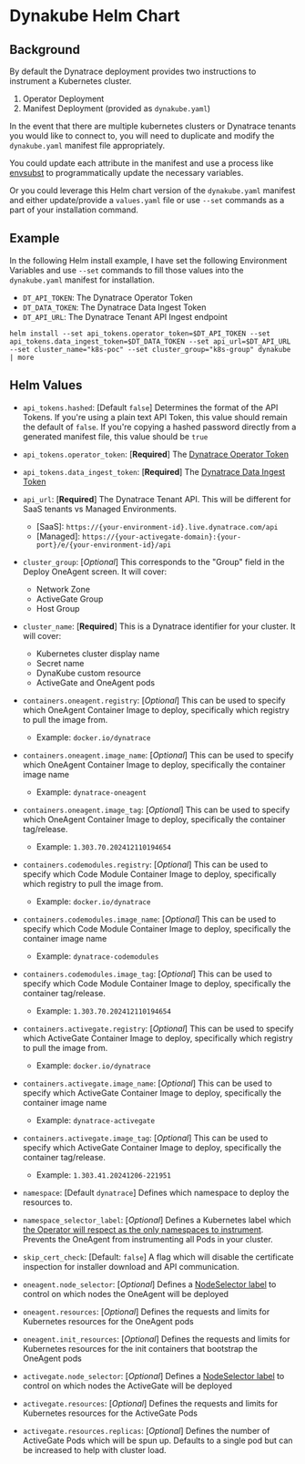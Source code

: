 # Dynakube Helm Chart

## Background

By default the Dynatrace deployment provides two instructions to instrument
a Kubernetes cluster.

1. Operator Deployment
1. Manifest Deployment (provided as `dynakube.yaml`)

In the event that there are multiple kubernetes clusters or Dynatrace tenants
you would like to connect to, you will need to duplicate and modify the `dynakube.yaml` manifest file appropriately.

You could update each attribute in the manifest and use a process like
[envsubst](https://linuxhandbook.com/envsubst-command/) to programmatically update the necessary variables.

Or you could leverage this Helm chart version of the `dynakube.yaml` manifest and either update/provide a `values.yaml` file or use `--set` commands as a part of your installation command.

## Example

In the following Helm install example, I have set the following Environment Variables and use `--set` commands to fill those values into the `dynakube.yaml` manifest for installation.

- `DT_API_TOKEN`: The Dynatrace Operator Token
- `DT_DATA_TOKEN`: The Dynatrace Data Ingest Token
- `DT_API_URL`: The Dynatrace Tenant API Ingest endpoint

```
helm install --set api_tokens.operator_token=$DT_API_TOKEN --set api_tokens.data_ingest_token=$DT_DATA_TOKEN --set api_url=$DT_API_URL --set cluster_name="k8s-poc" --set cluster_group="k8s-group" dynakube | more
```

## Helm Values

- `api_tokens.hashed`: [Default `false`] Determines the format of the API Tokens. If you're using a plain text API Token, this value should remain the default of `false`. If you're copying a hashed password directly from a generated manifest file, this value should be `true`
- `api_tokens.operator_token`: [**Required**] The [Dynatrace Operator Token](https://docs.dynatrace.com/docs/ingest-from/setup-on-k8s/deployment/tokens-permissions#operatorToken)
- `api_tokens.data_ingest_token`: [**Required**] The [Dynatrace Data Ingest Token](https://docs.dynatrace.com/docs/ingest-from/setup-on-k8s/deployment/tokens-permissions#dataIngestToken)
- `api_url`: [**Required**] The Dynatrace Tenant API.  This will be different for SaaS tenants vs Managed Environments.
    - \[SaaS\]: `https://{your-environment-id}.live.dynatrace.com/api`
    - \[Managed\]: `https://{your-activegate-domain}:{your-port}/e/{your-environment-id}/api`
- `cluster_group`: [*Optional*] This corresponds to the "Group" field in the Deploy OneAgent screen.  It will cover:
    - Network Zone
    - ActiveGate Group
    - Host Group
- `cluster_name`: [**Required**] This is a Dynatrace identifier for your cluster.  It will cover:
    - Kubernetes cluster display name
    - Secret name
    - DynaKube custom resource
    - ActiveGate and OneAgent pods
- `containers.oneagent.registry`: [*Optional*] This can be used to specify which OneAgent Container Image to deploy, specifically which registry to pull the image from.
    - Example: `docker.io/dynatrace`
- `containers.oneagent.image_name`: [*Optional*] This can be used to specify which OneAgent Container Image to deploy, specifically the container image name
    - Example: `dynatrace-oneagent`
- `containers.oneagent.image_tag`: [*Optional*] This can be used to specify which OneAgent Container Image to deploy, specifically the container tag/release.
    - Example: `1.303.70.202412110194654`
- `containers.codemodules.registry`: [*Optional*] This can be used to specify which Code Module Container Image to deploy, specifically which registry to pull the image from.
    - Example: `docker.io/dynatrace`
- `containers.codemodules.image_name`: [*Optional*] This can be used to specify which Code Module Container Image to deploy, specifically the container image name
    - Example: `dynatrace-codemodules`
- `containers.codemodules.image_tag`: [*Optional*] This can be used to specify which Code Module Container Image to deploy, specifically the container tag/release.
    - Example: `1.303.70.202412110194654`
- `containers.activegate.registry`: [*Optional*] This can be used to specify which ActiveGate Container Image to deploy, specifically which registry to pull the image from.
    - Example: `docker.io/dynatrace`
- `containers.activegate.image_name`: [*Optional*] This can be used to specify which ActiveGate Container Image to deploy, specifically the container image name
    - Example: `dynatrace-activegate`
- `containers.activegate.image_tag`: [*Optional*] This can be used to specify which ActiveGate Container Image to deploy, specifically the container tag/release.
    - Example: `1.303.41.20241206-221951`
- `namespace`: [Default `dynatrace`] Defines which namespace to deploy the resources to.

- `namespace_selector_label`: [*Optional*] Defines a Kubernetes label which [the Operator will respect as the only namespaces to instrument](https://docs.dynatrace.com/docs/ingest-from/setup-on-k8s/guides/operation/annotate#monitor-specific-namespaces).  Prevents the OneAgent from instrumenting all Pods in your cluster.

- `skip_cert_check`: [Default: `false`] A flag which will disable the certificate inspection for installer download and API communication.
- `oneagent.node_selector`: [*Optional*] Defines a [NodeSelector label](https://kubernetes.io/docs/concepts/scheduling-eviction/assign-pod-node/#nodeselector) to control on which nodes the OneAgent will be deployed
- `oneagent.resources`: [*Optional*] Defines the requests and limits for Kubernetes resources for the OneAgent pods
- `oneagent.init_resources`: [*Optional*] Defines the requests and limits for Kubernetes resources for the init containers that bootstrap the OneAgent pods
- `activegate.node_selector`: [*Optional*] Defines a [NodeSelector label](https://kubernetes.io/docs/concepts/scheduling-eviction/assign-pod-node/#nodeselector) to control on which nodes the ActiveGate will be deployed
- `activegate.resources`: [*Optional*] Defines the requests and limits for Kubernetes resources for the ActiveGate Pods
- `activegate.resources.replicas`: [*Optional*] Defines the number of ActiveGate Pods which will be spun up.  Defaults to a single pod but can be increased to help with cluster load.